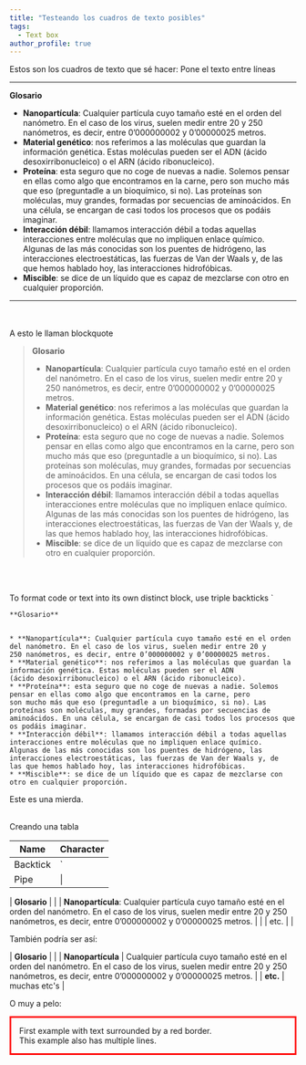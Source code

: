 ```yaml
---
title: "Testeando los cuadros de texto posibles"
tags:
  - Text box
author_profile: true
---
```


Estos son los cuadros de texto que sé hacer:
Pone el texto entre líneas

 ---
**Glosario**


* **Nanopartícula**: Cualquier partícula cuyo tamaño esté en el orden del nanómetro. En el caso de los virus, suelen medir entre 20 y 
250 nanómetros, es decir, entre 0’000000002 y 0’00000025 metros.
* **Material genético**: nos referimos a las moléculas que guardan la información genética. Estas moléculas pueden ser el ADN 
(ácido desoxirribonucleico) o el ARN (ácido ribonucleico). 
* **Proteína**: esta seguro que no coge de nuevas a nadie. Solemos pensar en ellas como algo que encontramos en la carne, pero 
son mucho más que eso (preguntadle a un bioquímico, si no). Las proteínas son moléculas, muy grandes, formadas por secuencias de 
aminoácidos. En una célula, se encargan de casi todos los procesos que os podáis imaginar.
* **Interacción débil**: llamamos interacción débil a todas aquellas interacciones entre moléculas que no impliquen enlace químico. 
Algunas de las más conocidas son los puentes de hidrógeno, las interacciones electroestáticas, las fuerzas de Van der Waals y, de 
las que hemos hablado hoy, las interacciones hidrofóbicas. 
* **Miscible**: se dice de un líquido que es capaz de mezclarse con otro en cualquier proporción. 

---
&nbsp;  
&nbsp;  
A esto le llaman blockquote

> **Glosario**
> 
> 
> * **Nanopartícula**: Cualquier partícula cuyo tamaño esté en el orden del nanómetro. En el caso de los virus, suelen medir entre 20 y 
> 250 nanómetros, es decir, entre 0’000000002 y 0’00000025 metros.
> * **Material genético**: nos referimos a las moléculas que guardan la información genética. Estas moléculas pueden ser el ADN 
> (ácido desoxirribonucleico) o el ARN (ácido ribonucleico). 
> * **Proteína**: esta seguro que no coge de nuevas a nadie. Solemos pensar en ellas como algo que encontramos en la carne, pero 
> son mucho más que eso (preguntadle a un bioquímico, si no). Las proteínas son moléculas, muy grandes, formadas por secuencias de 
> aminoácidos. En una célula, se encargan de casi todos los procesos que os podáis imaginar.
> * **Interacción débil**: llamamos interacción débil a todas aquellas interacciones entre moléculas que no impliquen enlace químico. 
> Algunas de las más conocidas son los puentes de hidrógeno, las interacciones electroestáticas, las fuerzas de Van der Waals y, de 
> las que hemos hablado hoy, las interacciones hidrofóbicas. 
> * **Miscible**: se dice de un líquido que es capaz de mezclarse con otro en cualquier proporción.

&nbsp;  
&nbsp; 

To format code or text into its own distinct block, use triple backticks \`

```
**Glosario**


* **Nanopartícula**: Cualquier partícula cuyo tamaño esté en el orden del nanómetro. En el caso de los virus, suelen medir entre 20 y 
250 nanómetros, es decir, entre 0’000000002 y 0’00000025 metros.
* **Material genético**: nos referimos a las moléculas que guardan la información genética. Estas moléculas pueden ser el ADN 
(ácido desoxirribonucleico) o el ARN (ácido ribonucleico). 
* **Proteína**: esta seguro que no coge de nuevas a nadie. Solemos pensar en ellas como algo que encontramos en la carne, pero 
son mucho más que eso (preguntadle a un bioquímico, si no). Las proteínas son moléculas, muy grandes, formadas por secuencias de 
aminoácidos. En una célula, se encargan de casi todos los procesos que os podáis imaginar.
* **Interacción débil**: llamamos interacción débil a todas aquellas interacciones entre moléculas que no impliquen enlace químico. 
Algunas de las más conocidas son los puentes de hidrógeno, las interacciones electroestáticas, las fuerzas de Van der Waals y, de 
las que hemos hablado hoy, las interacciones hidrofóbicas. 
* **Miscible**: se dice de un líquido que es capaz de mezclarse con otro en cualquier proporción. 

```

Este es una mierda.
&nbsp;  
&nbsp;

Creando una tabla

| Name     | Character |
| ---      | ---       |
| Backtick | `         |
| Pipe     | \|        |


| **Glosario** |          |
| **Nanopartícula**: Cualquier partícula cuyo tamaño esté en el orden del nanómetro. En el caso de los virus, suelen medir entre 20 y 250 nanómetros, es decir, entre 0’000000002 y 0’00000025 metros. |  |
| etc. |    |

También podría ser así:

| **Glosario** |          |
| **Nanopartícula** | Cualquier partícula cuyo tamaño esté en el orden del nanómetro. En el caso de los virus, suelen medir entre 20 y 250 nanómetros, es decir, entre 0’000000002 y 0’00000025 metros. |
| **etc.** |  muchas etc's  |

O muy a pelo:

<p style="border: 3px; border-style:solid; border-color:#FF0000; padding: 1em;">First example with text surrounded by a red border.<br>This example also has multiple lines.</p>
